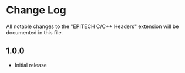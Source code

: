 # Change Log

All notable changes to the "EPITECH C/C++ Headers" extension will be documented in this file.

## 1.0.0
- Initial release